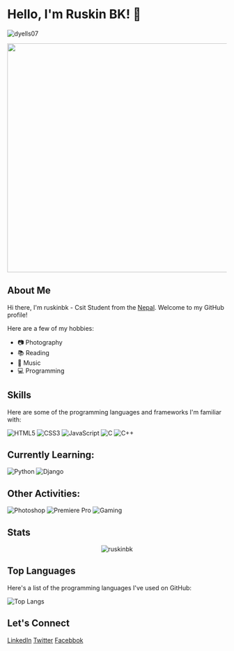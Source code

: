 # Hello, I'm Ruskin BK! 👋
<p align="left"> <img src="https://komarev.com/ghpvc/?username=dyells07&label=Profile%20views&color=0e75b6&style=flat" alt="dyells07" /> </p>



<img src="https://media.giphy.com/media/26u6dIwIphLj8h10A/giphy.gif" width="700" height="525">



## About Me

Hi there, I'm ruskinbk - Csit Student from the [Nepal](https://www.google.com/search?q=nepal).
Welcome to my GitHub profile!

Here are a few of my hobbies:

- 📷 Photography
- 📚 Reading
- 🎼 Music
- 💻 Programming

## Skills

Here are some of the programming languages and frameworks I'm familiar with:

![HTML5](https://img.shields.io/badge/HTML5-E34F26?style=for-the-badge&logo=html5&logoColor=white)
![CSS3](https://img.shields.io/badge/CSS3-1572B6?style=for-the-badge&logo=css3&logoColor=white)
![JavaScript](https://img.shields.io/badge/JavaScript-F7DF1E?style=for-the-badge&logo=javascript&logoColor=black)
![C](https://img.shields.io/badge/C-00599C?style=for-the-badge&logo=c&logoColor=white)
![C++](https://img.shields.io/badge/C%2B%2B-00599C?style=for-the-badge&logo=c%2B%2B&logoColor=white)

## Currently Learning:

![Python](https://img.shields.io/badge/Python-3776AB?style=for-the-badge&logo=python&logoColor=white)
![Django](https://img.shields.io/badge/Django-092E20?style=for-the-badge&logo=django&logoColor=white)

## Other Activities:

![Photoshop](https://img.shields.io/badge/Photoshop-31A8FF?style=for-the-badge&logo=Adobe-Photoshop&logoColor=white)
![Premiere Pro](https://img.shields.io/badge/Premiere%20Pro-EA77FF?style=for-the-badge&logo=Adobe-Premiere-Pro&logoColor=white)
![Gaming](https://img.shields.io/badge/Gaming-ED1C24?style=for-the-badge&logo=playstation&logoColor=white)

## Stats
<p align="center">
    <img src="https://github-readme-streak-stats.herokuapp.com/?user=dyells07&theme=tokyonight" alt="ruskinbk" /></p>
</p>

## Top Languages
Here's a list of the programming languages I've used on GitHub:

![Top Langs](https://github-readme-stats.vercel.app/api/top-langs/?username=ruskinbk&layout=compact&theme=radical)

## Let's Connect

[LinkedIn](https://www.linkedin.com/in/ruskin-bk-876760166/)
[Twitter](https://twitter.com/bk_ruskin)
[Facebbok](https://www.facebook.com/usernamedoesnotmatter/)

